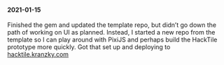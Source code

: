#### 2021-01-15

Finished the gem and updated the template repo, but didn’t go down the path of working on UI as planned. Instead, I started a new repo from the template so I can play around with PixiJS and perhaps build the HackTile prototype more quickly. Got that set up and deploying to [hacktile.kranzky.com](https://hacktile.kranzky.com)